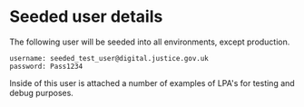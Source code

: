 # Seeded user details

The following user will be seeded into all environments, except production.

``` code
username: seeded_test_user@digital.justice.gov.uk
password: Pass1234
```

Inside of this user is attached a number of examples of LPA's for testing and debug purposes.
